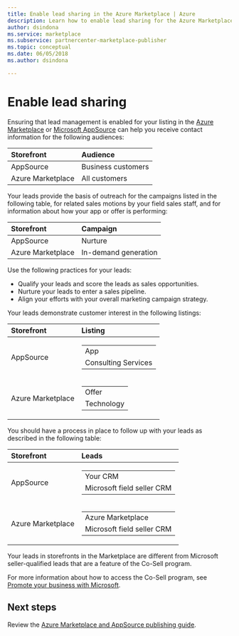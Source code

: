 ```yaml
---
title: Enable lead sharing in the Azure Marketplace | Azure
description: Learn how to enable lead sharing for the Azure Marketplace and AppSource, for app and service publishers.
author: dsindona
ms.service: marketplace
ms.subservice: partnercenter-marketplace-publisher
ms.topic: conceptual
ms.date: 06/05/2018
ms.author: dsindona

---
```


# Enable lead sharing
Ensuring that lead management is enabled for your listing in the [Azure Marketplace](https://azuremarketplace.microsoft.com) or [Microsoft AppSource](https://appsource.microsoft.com) can help you receive contact information for the following audiences:

| Storefront | Audience |
|:--- |:--- |
| AppSource | Business customers |
| Azure Marketplace | All customers |

Your leads provide the basis of outreach for the campaigns listed in the following table, for related sales motions by your field sales staff, and for information about how your app or offer is performing:

| Storefront | Campaign |
|:--- |:--- |
| AppSource | Nurture |
| Azure Marketplace | In-demand generation |

Use the following practices for your leads:
*   Qualify your leads and score the leads as sales opportunities.
*   Nurture your leads to enter a sales pipeline.
*   Align your efforts with your overall marketing campaign strategy.

Your leads demonstrate customer interest in the following listings:

| Storefront | Listing |
|:--- |:--- |
| AppSource | <table> <tr><td>App</td></tr> <tr><td>Consulting Services</td></tr> </table> |
| Azure Marketplace | <table> <tr><td>Offer</td></tr> <tr><td>Technology</td></tr> </table> |

You should have a process in place to follow up with your leads as described in the following table:

| Storefront | Leads |
|:--- |:--- |
| AppSource | <table> <tr><td>Your CRM</td></tr> <tr><td>Microsoft field seller CRM</td></tr> </table> |
| Azure Marketplace | <table> <tr><td>Azure Marketplace</td></tr> <tr><td>Microsoft field seller CRM</td></tr> </table> |

Your leads in storefronts in the Marketplace are different from Microsoft seller-qualified leads that are a feature of the Co-Sell program.

For more information about how to access the Co-Sell program, see [Promote your business with Microsoft](./promote-your-business-with-microsoft.md).

## Next steps
Review the [Azure Marketplace and AppSource publishing guide](./marketplace-publishers-guide.md).
